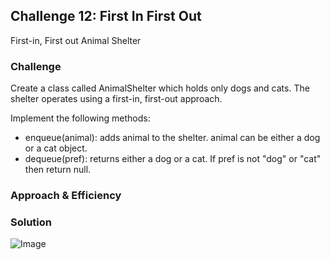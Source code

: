 ## Challenge 12: First In First Out
First-in, First out Animal Shelter

### Challenge
Create a class called AnimalShelter which holds only dogs and cats. The shelter operates using a first-in, first-out approach.

Implement the following methods:
-  enqueue(animal): adds animal to the shelter. animal can be either a dog or a cat object.
-  dequeue(pref): returns either a dog or a cat. If pref is not "dog" or "cat" then return null.

### Approach & Efficiency


### Solution
![Image](../../assets/CC12.jpg)
